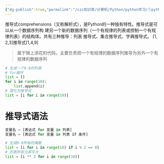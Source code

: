 ```yaml
---
{"dg-publish":true,"permalink":"/czc知识库/计算机/Python/python学习/①python基础/109-推导式（数据容器）/","dgPassFrontmatter":true,"created":"2024-11-05T15:04:28.431+08:00","updated":"2024-12-08T12:39:45.297+08:00"}
---
```



推导式comprehensions（又称解析式），是Python的一种独有特性。推导式是可以从一个数据序列构
建另一个新的数据序列（一个有规律的列表或控制一个有规律列表）的结构体。共有三种推导：列表
推导式、集合推导式、字典推导式。
[1, 2,3]推导式[1,4,9]

> 属于锦上添花的代码，主要负责把一个有规律的数据序列推导为另外一个有规律的数据序列

```python
# 生成一个0-9的列表
# for循环
list = []
for i in range(10):
	list.append(i)
# 简化为推导式
list = [i for i in range(10)]
```

# 推导式语法
```python
变量名 = [表达式 for 变量 in 列表]
变量名 = [表达式 for 变量 in 列表 if 条件]
```

```python
# 生成0-9所有的偶数
list = [i for i in range(10) if i % 2 == 0]
# 列表所有元素平方
list = [i ** 2 for i in range(10)]
```
